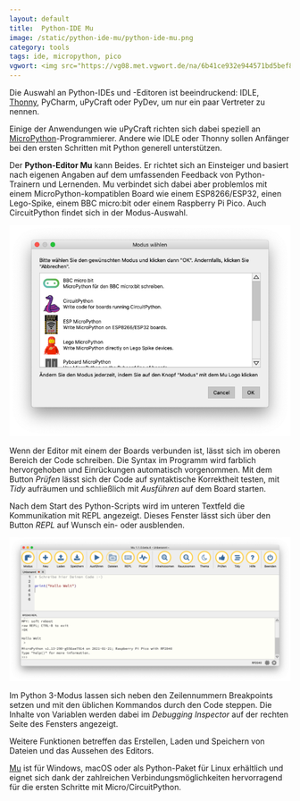 ```yaml
---
layout: default
title:  Python-IDE Mu
image: /static/python-ide-mu/python-ide-mu.png
category: tools
tags: ide, micropython, pico
vgwort: <img src="https://vg08.met.vgwort.de/na/6b41ce932e944571bd5bef89a25f7792" width="1" height="1" alt=">
---
```


Die Auswahl an Python-IDEs und -Editoren ist beeindruckend: IDLE, [Thonny](python-ide-thonny.html), PyCharm, uPyCraft oder PyDev, um nur ein paar Vertreter zu nennen.

Einige der Anwendungen wie uPyCraft richten sich dabei speziell an [MicroPython](/micropython.html)-Programmierer. Andere wie IDLE oder Thonny sollen Anfänger bei den ersten Schritten mit Python generell unterstützen.

Der **Python-Editor Mu** kann Beides. Er richtet sich an Einsteiger und basiert nach eigenen Angaben  auf dem umfassenden Feedback von Python-Trainern und Lernenden. Mu verbindet sich dabei aber problemlos mit einem MicroPython-kompatiblen Board wie einem ESP8266/ESP32, einen Lego-Spike, einem BBC micro:bit oder einem Raspberry Pi Pico.  Auch CircuitPython findet sich  in der Modus-Auswahl.

<img src="/static/python-ide-mu/mu-modus.png" alt="Auswahl des Modus in der Python-IDE Mu" class="img-fluid">

Wenn der Editor mit einem der Boards verbunden ist, lässt sich im oberen Bereich der Code schreiben. Die Syntax im Programm wird farblich hervorgehoben und Einrückungen automatisch vorgenommen. Mit dem Button _Prüfen_ lässt sich der Code auf syntaktische Korrektheit testen, mit _Tidy_ aufräumen und schließlich mit _Ausführen_ auf dem Board starten.

Nach dem Start des Python-Scripts wird im unteren Textfeld die Kommunikation mit REPL angezeigt. Dieses Fenster lässt sich über den Button _REPL_ auf Wunsch ein- oder ausblenden.

<img src="/static/python-ide-mu/mu-repl.png" alt="REPL-Feld in Mu" class="img-fluid">

Im Python 3-Modus lassen sich neben den Zeilennummern Breakpoints setzen und mit den üblichen Kommandos durch den Code steppen. Die Inhalte von Variablen werden dabei im _Debugging Inspector_ auf der rechten Seite des Fensters angezeigt.

Weitere Funktionen betreffen das Erstellen, Laden und Speichern von Dateien und das Aussehen des Editors.

[Mu](https://codewith.mu) ist für Windows, macOS oder als Python-Paket für Linux erhältlich und eignet sich dank der zahlreichen Verbindungsmöglichkeiten hervorragend für die ersten Schritte mit Micro/CircuitPython.
